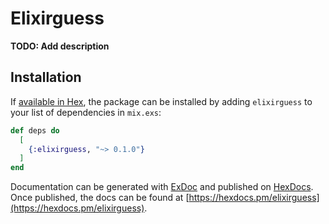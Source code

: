 # Elixirguess

**TODO: Add description**

## Installation

If [available in Hex](https://hex.pm/docs/publish), the package can be installed
by adding `elixirguess` to your list of dependencies in `mix.exs`:

```elixir
def deps do
  [
    {:elixirguess, "~> 0.1.0"}
  ]
end
```

Documentation can be generated with [ExDoc](https://github.com/elixir-lang/ex_doc)
and published on [HexDocs](https://hexdocs.pm). Once published, the docs can
be found at [https://hexdocs.pm/elixirguess](https://hexdocs.pm/elixirguess).

